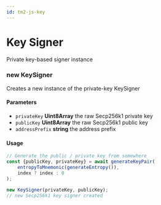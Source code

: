 ```yaml
---
id: tm2-js-key
---
```


# Key Signer

Private key-based signer instance

### new KeySigner

Creates a new instance of the private-key KeySigner

#### Parameters

* `privateKey` **Uint8Array** the raw Secp256k1 private key
* `publicKey` **Uint8Array** the raw Secp256k1 public key
* `addressPrefix` **string** the address prefix

#### Usage

```ts
// Generate the public / private key from somewhere
const {publicKey, privateKey} = await generateKeyPair(
    entropyToMnemonic(generateEntropy()),
    index ? index : 0
);

new KeySigner(privateKey, publicKey);
// new Secp256k1 key signer created
```